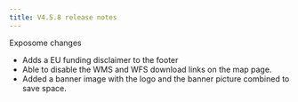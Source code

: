 ```yaml
---
title: V4.5.8 release notes
---
```


Exposome changes

- Adds a EU funding disclaimer to the footer
- Able to disable the WMS and WFS download links on the map page.
- Added a banner image with the logo and the banner picture combined to save space.
